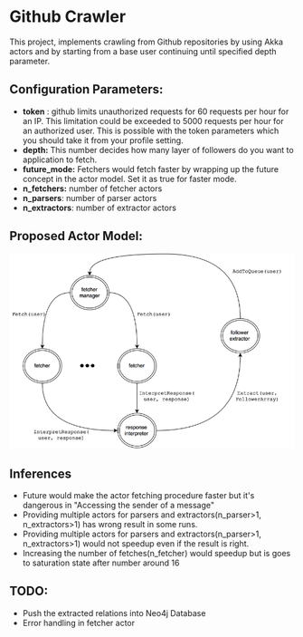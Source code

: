 # Github Crawler

This project, implements crawling from Github repositories by using Akka actors and by starting from a base user continuing until specified depth parameter.

## Configuration Parameters:

- **token** : github limits unauthorized requests for 60 requests per hour for an IP. This limitation could be exceeded to 5000 requests per hour for an authorized user. This is possible with the token parameters which you should take it from your profile setting.
- **depth:** This number decides how many layer of followers do you want to application to fetch.
- **future_mode:** Fetchers would fetch faster by wrapping up the future concept in the actor model. Set it as true for faster mode.
- **n_fetchers:** number of fetcher actors
- **n_parsers**: number of parser actors
- **n_extractors**: number of extractor actors

## Proposed Actor Model:

![](./actorModel.png)

## Inferences

* Future would make the actor fetching procedure faster but it's dangerous in "Accessing the sender of a message"
* Providing multiple actors for parsers and extractors(n_parser>1, n_extractors>1) has wrong result in some runs.
* Providing multiple actors for parsers and extractors(n_parser>1, n_extractors>1) would not speedup even if the result is right.
* Increasing the number of fetches(n_fetcher) would speedup but is goes to saturation state after number around 16

## TODO:

* Push the extracted relations into Neo4j Database
* Error handling in fetcher actor

